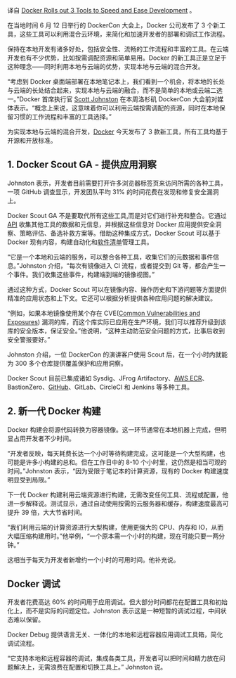 <!--

# Docker推出3个加速开发部署和调试的新工具
https://cdn.thenewstack.io/media/2023/10/8a66964e-dockercon23-1024x734.png
 -->


译自 [Docker Rolls out 3 Tools to Speed and Ease Development](https://thenewstack.io/docker-rolls-out-3-tools-to-speed-and-ease-development/) 。

在当地时间 6 月 12 日举行的 DockerCon 大会上，Docker 公司发布了 3 个新工具，这些工具可以利用混合云环境，来简化和加速开发者的部署和调试工作流程。

保持在本地开发有诸多好处，包括安全性、流畅的工作流程和丰富的工具。在云端开发也有不少优势，比如按需调配资源和简单易用。Docker 的新工具正是立足于这种理念——同时利用本地与云端的优势，实现本地与云端的混合开发。

“考虑到 Docker 桌面端部署在本地笔记本上，我们看到一个机会，将本地的长处与云端的长处结合起来，实现本地与云端的融合，而不是简单的本地或云端二选一。”Docker 首席执行官 [Scott Johnston](https://www.linkedin.com/in/scottcjohnston) 在本周洛杉矶 DockerCon 大会前对媒体表示。“概念上来说，这意味着你可以利用云端按需调配的资源，同时在本地保留习惯的工作流程和丰富的工具选择。”

为实现本地与云端的混合开发，[Docker](https://thenewstack.io/create-a-development-environment-in-docker-desktop/) 今天发布了 3 款新工具，所有工具均基于开源和开放标准。

## 1. Docker Scout GA - 提供应用洞察

Johnston 表示，开发者目前需要打开许多浏览器标签页来访问所需的各种工具，一项 GitHub 调查显示，开发团队平均 31% 的时间花费在发现和修复安全漏洞上。

Docker Scout GA 不是要取代所有这些工具,而是对它们进行补充和整合。它通过 [API](https://thenewstack.io/a-modern-approach-to-securing-apis/) 收集其他工具的数据和元信息，并根据这些信息对 Docker 应用提供安全洞察、策略评估、备选补救方案等。借助这种集成方式，Docker Scout 可以基于 Docker 现有内容，构建自动化和[软件清单](https://thenewstack.io/how-to-create-a-software-bill-of-materials/)管理工具。

“它是一个本地和云端的服务，可以整合各种工具，收集它们的元数据和事件信息。”Johnston 介绍，“每次有镜像进入 CI 流程，或者提交到 Git 等，都会产生一个事件。我们收集这些事件，构建端到端的镜像视图。”

通过这种方式，Docker Scout 可以在镜像内容、操作历史和下游问题等方面提供精准的应用状态和上下文。它还可以根据分析提供各种应用问题的解决建议。

“例如，如果本地镜像使用某个存在 CVE([Common Vulnerabilities and Exposures](https://thenewstack.io/vulnerability-management-best-practices-for-patching-cves/)) 漏洞的库，而这个库实际已应用在生产环境，我们可以推荐升级到该库的安全版本，保证安全。”他说明，“这种主动防范安全问题的方式，比事后收到安全警报要好。”

Johnston 介绍，一位 DockerCon 的演讲客户使用 Scout 后，在一个小时内就能为 300 多个仓库提供覆盖保护和应用洞察。

Docker Scout 目前已集成诸如 Sysdig、JFrog Artifactory、[AWS ECR](https://thenewstack.io/managing-kubernetes-secrets-with-aws-secrets-manager/)、BastionZero、[GitHub](https://thenewstack.io/how-github-uses-github-to-be-productive-and-secure/)、GitLab、CircleCI 和 Jenkins 等多种工具。

## 2. 新一代 Docker 构建

Docker 构建会将源代码转换为容器镜像。这一环节通常在本地机器上完成，但明显占用开发者不少时间。

“开发者反映，每天耗费长达一个小时等待构建完成，这可能是一个大型构建，也可能是许多小构建的总和。但在工作日中的 8-10 个小时里，这仍然是相当可观的时间。”Johnston 表示，“因为受限于笔记本的计算资源，现有的 Docker 构建速度明显受到局限。”

下一代 Docker 构建利用云端资源进行构建，无需改变任何工具、流程或配置，他进一步解释说。测试显示，通过自动使用按需的云服务器和缓存，构建速度最高可提升 39 倍，大大节省时间。

“我们利用云端的计算资源进行大型构建，使用更强大的 CPU、内存和 IO，从而大幅压缩构建用时。”他举例，“一个原本需一个小时的构建，现在可能只要一两分钟。”

这相当于每天为开发者新增约一个小时的可用时间。他补充说。

## Docker 调试

开发者花费高达 60% 的时间用于应用调试。但大部分时间都花在配置工具和初始化上，而不是实际的问题定位。Johnston 表示这是一种短暂的调试过程，中间状态难以保留。

Docker Debug 提供语言无关、一体化的本地和远程容器应用调试工具箱，简化调试流程。

“它支持本地和远程容器的调试，集成各类工具，开发者可以把时间和精力放在问题解决上，无需浪费在配置和切换工具上。” Johnston 说。
